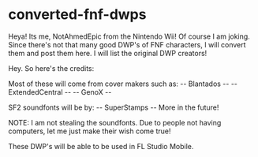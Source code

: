 # converted-fnf-dwps
Heya! Its me, NotAhmedEpic from the Nintendo Wii! Of course I am joking. Since there's not that many good DWP's of FNF characters, I will convert them and post them here. I will list the original DWP creators!

Hey. So here's the credits:

Most of these will come from cover makers such as:
 -- Blantados --
 -- ExtendedCentral --
 -- GenoX --

SF2 soundfonts will be by:
 -- SuperStamps -- 
More in the future!

NOTE: I am not stealing the soundfonts. Due to people not having computers, let me just make their wish come true!

These DWP's will be able to be used in FL Studio Mobile.

